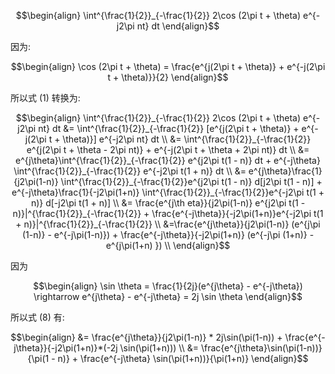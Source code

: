 
$$\begin{align}
    \int^{\frac{1}{2}}_{-\frac{1}{2}} 2\cos (2\pi t + \theta) e^{-j2\pi nt} dt
\end{align}$$

因为:

$$\begin{align}
    \cos (2\pi t + \theta) = \frac{e^{j(2\pi t + \theta)} + e^{-j(2\pi t + \theta)}}{2}
\end{align}$$

所以式 $(1)$ 转换为:

$$\begin{align}
    \int^{\frac{1}{2}}_{-\frac{1}{2}} 2\cos (2\pi t + \theta) e^{-j2\pi nt} dt &= \int^{\frac{1}{2}}_{-\frac{1}{2}} [e^{j(2\pi t + \theta)} + e^{-j(2\pi t + \theta)}] e^{-j2\pi nt} dt \\
    &= \int^{\frac{1}{2}}_{-\frac{1}{2}} e^{j(2\pi t + \theta - 2\pi nt)} + e^{-j(2\pi t + \theta + 2\pi nt)} dt \\
    &= e^{j\theta}\int^{\frac{1}{2}}_{-\frac{1}{2}} e^{j2\pi t(1 - n)} dt + e^{-j\theta} \int^{\frac{1}{2}}_{-\frac{1}{2}} e^{-j2\pi t(1 + n)} dt \\
    &= e^{j\theta}\frac{1}{j2\pi(1-n)} \int^{\frac{1}{2}}_{-\frac{1}{2}}e^{j2\pi t(1 - n)} d[j2\pi t(1 - n)] + e^{-j\theta}\frac{1}{-j2\pi(1+n)} \int^{\frac{1}{2}}_{-\frac{1}{2}}e^{-j2\pi t(1 + n)} d[-j2\pi t(1 + n)] \\
    &= \frac{e^{j\th eta}}{j2\pi(1-n)} e^{j2\pi t(1 - n)}|^{\frac{1}{2}}_{-\frac{1}{2}} + \frac{e^{-j\theta}}{-j2\pi(1+n)}e^{-j2\pi t(1 + n)}|^{\frac{1}{2}}_{-\frac{1}{2}} \\
    &=\frac{e^{j\theta}}{j2\pi(1-n)} (e^{j\pi (1-n)} - e^{-j\pi(1-n)}) + \frac{e^{-j\theta}}{-j2\pi(1+n)} (e^{-j\pi (1+n)} - e^{j\pi(1+n) }) \\
\end{align}$$


因为 

$$\begin{align}
    \sin \theta  = \frac{1}{2j}(e^{j\theta} - e^{-j\theta})  \rightarrow e^{j\theta} - e^{-j\theta} = 2j \sin \theta
\end{align}$$

所以式 $(8)$ 有:

$$\begin{align}
    &= \frac{e^{j\theta}}{j2\pi(1-n)} * 2j\sin(\pi(1-n)) + \frac{e^{-j\theta}}{-j2\pi(1+n)}*(-2j \sin(\pi(1+n))) \\
    &= \frac{e^{j\theta}\sin(\pi(1-n))}{\pi(1 - n)} + \frac{e^{-j\theta} \sin(\pi(1+n))}{\pi(1+n)}
\end{align}$$







